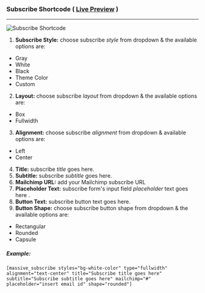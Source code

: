 ### Subscribe Shortcode ( [Live Preview](http://massivedemo.lab.themebucket.net/shortcodes/subscribe/) )
---

![Subscribe Shortcode](http://i.imgur.com/d1iiav6.png)

1. **Subscribe Style:** choose subscribe _style_ from dropdown & the available options are:
  * Gray
  * White
  * Black
  * Theme Color
  * Custom
2. **Layout:** choose subscribe _layout_ from dropdown & the available options are:
  * Box
  * Fullwidth
3. **Alignment:** choose subscribe _alignment_ from dropdown & available options are:
  * Left
  * Center
4. **Title:** subscribe _title_ goes here.
5. **Subtitle:** subscribe _subtitle_ goes here.
6. **Mailchimp URL:** add your Mailchimp subscribe URL
7. **Placeholder Text:** subscribe form's input field _placeholder_ text goes here .
8. **Button Text:** subscribe button text goes here.
9. **Button Shape:** choose subscribe button shape from dropdown & the available options are:
  * Rectangular
  * Rounded
  * Capsule

##### Example:
```
[massive_subscribe styles="bg-white-color" type="fullwidth" alignment="text-center" title="Subscribe title goes here" subtitle="Subscribe subtitle goes here" mailchimp="#" placeholder="insert email id" shape="rounded"]
```
